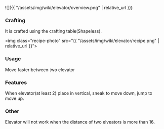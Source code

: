 ![]({{ "/assets/img/wiki/elevator/overview.png" | relative_url }})

### Crafting

It is crafted using the crafting table(Shapeless).

<img class="recipe-photo" src="{{ "/assets/img/wiki/elevator/recipe.png" | relative_url }}">

### Usage

Move faster between two elevator

### Features

When elevator(at least 2) place in vertical, sneak to move down, jump to move up.

### Other

Elevator will not work when the distance of two elveators is more than 16.
